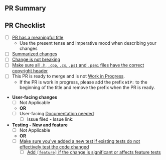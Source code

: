 ## PR Summary

<!-- summarize your PR between here and the checklist -->

## PR Checklist

- [ ] [PR has a meaningful title](https://github.com/PowerShell/PowerShell/blob/master/.github/CONTRIBUTING.md#pull-request---submission)
    - Use the present tense and imperative mood when describing your changes
- [ ] [Summarized changes](https://github.com/PowerShell/PowerShell/blob/master/.github/CONTRIBUTING.md#pull-request---submission)
- [ ] [Change is not breaking](https://github.com/PowerShell/PowerShell/blob/master/.github/CONTRIBUTING.md#making-breaking-changes)
- [ ] [Make sure all `.h`, `.cpp`, `.cs`, `.ps1` and `.psm1` files have the correct copyright header](https://github.com/PowerShell/PowerShell/blob/master/.github/CONTRIBUTING.md#pull-request---submission)
- [ ] This PR is ready to merge and is not [Work in Progress](https://github.com/PowerShell/PowerShell/blob/master/.github/CONTRIBUTING.md#pull-request---work-in-progress).
    - If the PR is work in progress, please add the prefix `WIP:` to the beginning of the title and remove the prefix when the PR is ready.
- **User-facing changes**
    - [ ] Not Applicable
    - **OR**
    - [ ] User-facing [Documentation needed](https://github.com/PowerShell/PowerShell/blob/master/.github/CONTRIBUTING.md#pull-request---submission)
        - [ ] Issue filed - Issue link:
- **Testing - New and feature**
    - [ ] Not Applicable
    - **OR**
    - [ ] [Make sure you've added a new test if existing tests do not effectively test the code changed](https://github.com/PowerShell/PowerShell/blob/master/.github/CONTRIBUTING.md#before-submitting)
        - [ ] [Add `[feature]` if the change is significant or affects feature tests](https://github.com/PowerShell/PowerShell/blob/master/docs/testing-guidelines/testing-guidelines.md#requesting-additional-tests-for-a-pr)
